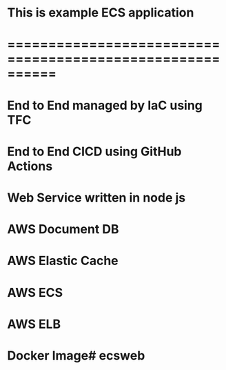 # This is example ECS application
# ==========================================================
# End to End managed by IaC using TFC
# End to End CICD using GitHub Actions
# Web Service written in node js
# AWS Document DB
# AWS Elastic Cache
# AWS ECS
# AWS ELB
# Docker Image#   e c s w e b  
 